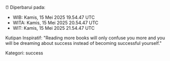⏰ Diperbarui pada:
- WIB: Kamis, 15 Mei 2025 19.54.47 UTC
- WITA: Kamis, 15 Mei 2025 20.54.47 UTC
- WIT: Kamis, 15 Mei 2025 21.54.47 UTC

Kutipan Inspiratif:
"Reading more books will only confuse you more and you will be dreaming about success instead of becoming successful yourself."


Kategori: success

